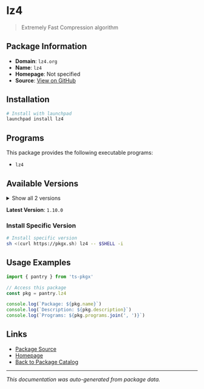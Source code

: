 # lz4

> Extremely Fast Compression algorithm

## Package Information

- **Domain**: `lz4.org`
- **Name**: `lz4`
- **Homepage**: Not specified
- **Source**: [View on GitHub](https://github.com/pkgxdev/pantry/tree/main/projects/lz4.org/package.yml)

## Installation

```bash
# Install with launchpad
launchpad install lz4
```

## Programs

This package provides the following executable programs:

- `lz4`

## Available Versions

<details>
<summary>Show all 2 versions</summary>

- `1.10.0`, `1.9.4`

</details>

**Latest Version**: `1.10.0`

### Install Specific Version

```bash
# Install specific version
sh <(curl https://pkgx.sh) lz4 -- $SHELL -i
```

## Usage Examples

```typescript
import { pantry } from 'ts-pkgx'

// Access this package
const pkg = pantry.lz4

console.log(`Package: ${pkg.name}`)
console.log(`Description: ${pkg.description}`)
console.log(`Programs: ${pkg.programs.join(', ')}`)
```

## Links

- [Package Source](https://github.com/pkgxdev/pantry/tree/main/projects/lz4.org/package.yml)
- [Homepage](#)
- [Back to Package Catalog](../package-catalog.md)

---

*This documentation was auto-generated from package data.*
